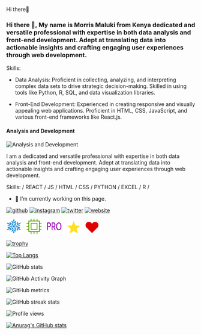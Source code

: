 Hi there👋 


  ### Hi there 👋, My name is Morris Maluki from Kenya dedicated and versatile professional with expertise in both data analysis and front-end development. Adept at translating data into actionable insights and crafting engaging user experiences through web development.

Skills:

- Data Analysis: Proficient in collecting, analyzing, and interpreting complex data sets to drive strategic decision-making. Skilled in using tools like Python, R, SQL, and data visualization libraries.
  
- Front-End Development: Experienced in creating responsive and visually appealing web applications. Proficient in HTML, CSS, JavaScript, and various front-end frameworks like React.js.

#### Analysis and Development 
![Analysis and Development ](https://arturssmirnovs.github.io/github-profile-readme-generator/images/banner.png)

I am a dedicated and versatile professional with expertise in both data analysis and front-end development. Adept at translating data into actionable insights and crafting engaging user experiences through web development.

Skills:  / REACT / JS / HTML / CSS / PYTHON / EXCEL / R /

- 🔭 I’m currently working on this page. 


[<img src='https://cdn.jsdelivr.net/npm/simple-icons@3.0.1/icons/github.svg' alt='github' height='40'>](https://github.com/Maluki04)  [<img src='https://cdn.jsdelivr.net/npm/simple-icons@3.0.1/icons/instagram.svg' alt='instagram' height='40'>](https://www.instagram.com/t.o.p.sh.a/)  [<img src='https://cdn.jsdelivr.net/npm/simple-icons@3.0.1/icons/twitter.svg' alt='twitter' height='40'>](https://twitter.com/morris_maluki)  [<img src='https://cdn.jsdelivr.net/npm/simple-icons@3.0.1/icons/icloud.svg' alt='website' height='40'>](https://mirakle.company.site/)  

<a href='https://archiveprogram.github.com/'><img src='https://raw.githubusercontent.com/acervenky/animated-github-badges/master/assets/acbadge.gif' width='40' height='40'></a> <a href='https://docs.github.com/en/developers'><img src='https://raw.githubusercontent.com/acervenky/animated-github-badges/master/assets/devbadge.gif' width='40' height='40'></a> <a href='https://github.com/pricing'><img src='https://raw.githubusercontent.com/acervenky/animated-github-badges/master/assets/pro.gif' width='40' height='40'></a> <a href='https://stars.github.com/'><img src='https://raw.githubusercontent.com/acervenky/animated-github-badges/master/assets/starbadge.gif' width='35' height='35'></a> <a href='https://docs.github.com/en/github/supporting-the-open-source-community-with-github-sponsors'><img src='https://raw.githubusercontent.com/acervenky/animated-github-badges/master/assets/sponsorbadge.gif' width='35' height='35'></a> 

[![trophy](https://github-profile-trophy.vercel.app/?username=Maluki04)](https://github.com/ryo-ma/github-profile-trophy)

[![Top Langs](https://github-readme-stats.vercel.app/api/top-langs/?username=Maluki04)](https://github.com/anuraghazra/github-readme-stats)

![GitHub stats](https://github-readme-stats.vercel.app/api?username=Maluki04&show_icons=true&count_private=true)  

![GitHub Activity Graph](https://activity-graph.herokuapp.com/graph?username=Maluki04)  

![GitHub metrics](https://metrics.lecoq.io/Maluki04)  

![GitHub streak stats](https://streak-stats.demolab.com/?user=Maluki04)  

![Profile views](https://gpvc.arturio.dev/Maluki04)  
  
[![Anurag's GitHub stats](https://github-readme-stats.vercel.app/api?username=Maluki04)](https://github.com/anuraghazra/github-readme-stats)
